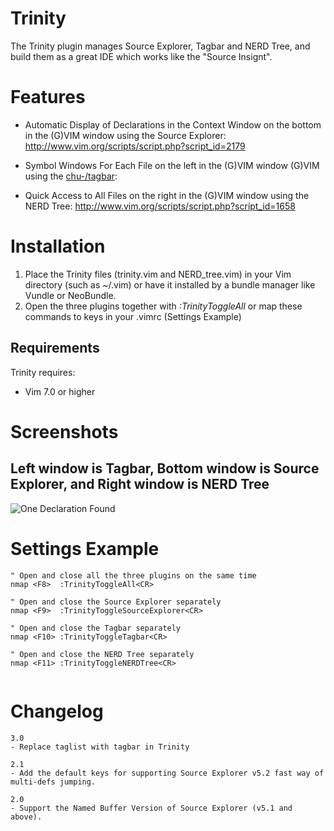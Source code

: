**Trinity**
===========

The Trinity plugin manages Source Explorer, Tagbar and NERD Tree, and build them as a great IDE which works like the "Source Insignt".

Features
========

* Automatic Display of Declarations in the Context Window on the bottom in the (G)VIM window using the Source Explorer: 
http://www.vim.org/scripts/script.php?script_id=2179 

* Symbol Windows For Each File on the left in the (G)VIM window (G)VIM using the [chu-/tagbar](https://github.com/chu-/tagbar/): 

* Quick Access to All Files on the right in the (G)VIM window using the NERD Tree: 
http://www.vim.org/scripts/script.php?script_id=1658 

Installation
============

1. Place the Trinity files (trinity.vim and NERD_tree.vim) in your Vim directory (such as ~/.vim) 
   or have it installed by a bundle manager like Vundle or NeoBundle.
2. Open the three plugins together with *:TrinityToggleAll* or map these
   commands to keys in your .vimrc (Settings Example)

Requirements
------------
Trinity requires:
* Vim 7.0 or higher

Screenshots
===========

Left window is Tagbar, Bottom window is Source Explorer, and Right window is NERD Tree
---------------------
![One Declaration Found](http://i.imgur.com/bbGVO.jpg)

Settings Example
================
```vim
" Open and close all the three plugins on the same time 
nmap <F8>  :TrinityToggleAll<CR> 

" Open and close the Source Explorer separately 
nmap <F9>  :TrinityToggleSourceExplorer<CR> 

" Open and close the Tagbar separately 
nmap <F10> :TrinityToggleTagbar<CR> 

" Open and close the NERD Tree separately 
nmap <F11> :TrinityToggleNERDTree<CR> 
 
```

Changelog
=========
```vim
3.0
- Replace taglist with tagbar in Trinity

2.1
- Add the default keys for supporting Source Explorer v5.2 fast way of multi-defs jumping.

2.0
- Support the Named Buffer Version of Source Explorer (v5.1 and above).
```
